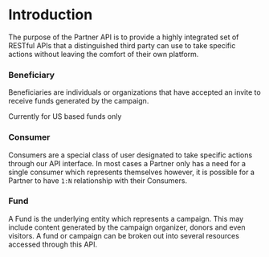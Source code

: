 # Introduction
The purpose of the Partner API is to provide a highly integrated set of RESTful APIs that a distinguished third party can use to take specific actions without leaving the comfort of their own platform.

### Beneficiary
Beneficiaries are individuals or organizations that have accepted an invite to receive funds generated by the campaign.
<aside class="notice">
Currently for US based funds only
</aside>

### Consumer
Consumers are a special class of user designated to take specific actions through our API interface. In most cases a Partner only has a need for a single consumer which represents themselves however, it is possible for a Partner to have `1:N` relationship with their Consumers. 

### Fund
A Fund is the underlying entity which represents a campaign. This may include content generated by the campaign organizer, donors and even visitors. A fund or campaign can be broken out into several resources accessed through this API.

